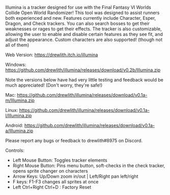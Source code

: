 Illumina is a tracker designed for use with the Final Fantasy VI Worlds Collide Open World Randomizer!  This tool was designed to assist runners both experienced and new. Features currently include Character, Esper, Dragon, and Check trackers. You can also search bosses to get their weaknesses or rages to get their effects. The tracker is also customizable, allowing the user to enable and disable certain features as they see fit, and adjust the appearance. Custom characters are also supported! (though not all of them)

Web Version: https://drewlith.itch.io/illumina

Windows: https://github.com/drewlith/illumina/releases/download/v0.2b/Illumina.zip

Note the versions below have had very little testing and feedback would be much appreciated! (Don't worry, they're safe!)

Mac: https://github.com/drewlith/illumina/releases/download/v0.1a-m/Illumina.zip

Linux: https://github.com/drewlith/illumina/releases/download/v0.1a-l/Illumina.zip

Android: https://github.com/drewlith/illumina/releases/download/v0.1a-a/Illumina.zip

Please report any bugs or feedback to drewlith#8975 on Discord.

Controls:
- Left Mouse Button: Toggles tracker elements
- Right Mouse Button: Pins menu button, soft-checks in the check tracker, opens sprite changer on characters
- Arrow Keys: Up/Down zoom in/out | Left/Right pan left/right
- F keys: F1-F3 changes all sprites at once
- Left Ctrl+Right Ctrl+D : Factory Reset
